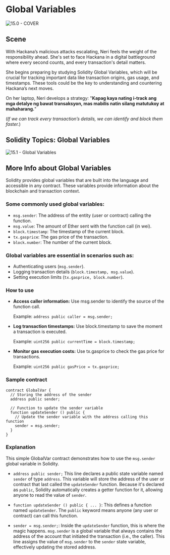 # Global Variables

![15.0 - COVER](https://blockskwela.s3.ap-southeast-1.amazonaws.com/courses/contracts/ch_01_basic_solidity/le_15_global_variables/15.0%20-%20COVER.png)

## Scene

With Hackana’s malicious attacks escalating, Neri feels the weight of the responsibility ahead. She's set to face Hackana in a digital battleground where every second counts, and every transaction's detail matters.

She begins preparing by studying Solidity Global Variables, which will be crucial for tracking important data like transaction origins, gas usage, and timestamps. These tools could be the key to understanding and countering Hackana’s next moves.

On her laptop, Neri develops a strategy:
"**Kapag kaya nating i-track ang mga detalye ng bawat transaksyon, mas mabilis natin silang matutukoy at mahaharang.**"

(_If we can track every transaction’s details, we can identify and block them faster._)

## Solidity Topics: Global Variables

![15.1 - Global Variables](https://blockskwela.s3.ap-southeast-1.amazonaws.com/courses/contracts/ch_01_basic_solidity/le_15_global_variables/15.1.png)

## More Info about Global Variables

Solidity provides global variables that are built into the language and accessible in any contract. These variables provide information about the blockchain and transaction context.

### Some commonly used global variables:

- `msg.sender`: The address of the entity (user or contract) calling the function.
- `msg.value`: The amount of Ether sent with the function call (in wei).
- `block.timestamp`: The timestamp of the current block.
- `tx.gasprice`: The gas price of the transaction.
- `block.number`: The number of the current block.

### Global variables are essential in scenarios such as:

- Authenticating users (`msg.sender`).
- Logging transaction details (`block.timestamp, msg.value`).
- Setting execution limits (`tx.gasprice, block.number`).

### How to use

- **Access caller information:** Use msg.sender to identify the source of the function call.

  Example: `address public caller = msg.sender;`

- **Log transaction timestamps:** Use block.timestamp to save the moment a transaction is executed.

  Example: `uint256 public currentTime = block.timestamp;`

- **Monitor gas execution costs:** Use tx.gasprice to check the gas price for transactions.

  Example: `uint256 public gasPrice = tx.gasprice;`

### Sample contract

```solidity
contract GlobalVar {
  // Storing the address of the sender
  address public sender;

  // Function to update the sender variable
  function updateSender () public {
    // Update the sender variable with the address calling this function
    sender = msg.sender;
  }
}
```

### Explanation

This simple GlobalVar contract demonstrates how to use the `msg.sender` global variable in Solidity.

- `address public sender;` This line declares a public state variable named `sender` of type `address`. This variable will store the address of the user or contract that last called the `updateSender` function. Because it's declared as `public`, Solidity automatically creates a getter function for it, allowing anyone to read the value of `sender`.

- `function updateSender () public { ... }`: This defines a function named `updateSender`. The `public` keyword means anyone (any user or contract) can call this function.

- `sender = msg.sender;`: Inside the `updateSender` function, this is where the magic happens. `msg.sender` is a global variable that always contains the address of the account that initiated the transaction (i.e., the caller). This line assigns the value of `msg.sender` to the `sender` state variable, effectively updating the stored address.
